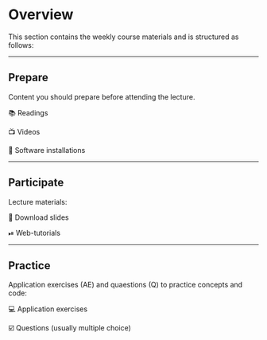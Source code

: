 # Overview

This section contains the weekly course materials and is structured as follows:

---

## Prepare

Content you should prepare before attending the lecture. 


📚 Readings

📺 Videos

💾 Software installations

---

## Participate

Lecture materials: 


📑 Download slides

⏯ Web-tutorials

---

## Practice

Application exercises (AE) and quaestions (Q) to practice concepts and code:

💻 Application exercises

☑️ Questions (usually multiple choice)
